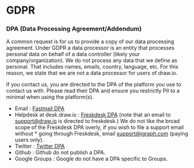 # GDPR

### DPA (Data Processing Agreement/Addendum)

A common request is for us to provide a copy of our data processing agreement. Under GDPR a data processor is an entity that processes personal data on behalf of a data controller (likely your company/organization). We do not process any data that we define as personal. That includes names, emails, country, language, etc. For this reason, we state that we are not a data processor for users of draw.io.

If you contact us, you are directed to the DPA of the platform you use to contact us with. Please read their DPA and ensure you restrictly PII to a minimal when using the platform(s).

* Email : [Fastmail DPA](https://www.fastmail.com/about/dpa.html)
* Helpdesk at desk.draw.io : [Freskdesk DPA](https://www.freshworks.com/data-processing-addendum/) (note that an email to support@draw.io is directed to freskdesk.) We do not like the broad scope of the Freskdesk DPA overly, if you wish to file a support email without * going through Freskdesk, email support@jgraph.com (paying users only).
* Twitter : [Twitter DPA](https://gdpr.twitter.com/en/dpa.html)
* Github : Github do not publish a DPA.
* Google Groups : Google do not have a DPA specific to Groups.
